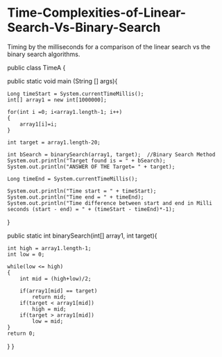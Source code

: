 # Time-Complexities-of-Linear-Search-Vs-Binary-Search
Timing by the milliseconds for a comparison of the linear search vs the binary search algorithms.


public class TimeA
{

public static void main (String [] args){

    Long timeStart = System.currentTimeMillis();
    int[] array1 = new int[1000000];

    for(int i =0; i<array1.length-1; i++)
    {
        array1[i]=i;
    }

    int target = array1.length-20;

    int bSearch = binarySearch(array1, target);  //Binary Search Method
    System.out.println("Target found is = " + bSearch);     
    System.out.println("ANSWER OF THE Target= " + target);

    Long timeEnd = System.currentTimeMillis();

    System.out.println("Time start = " + timeStart);
    System.out.println("Time end = " + timeEnd);
    System.out.println("Time difference between start and end in Milli seconds (start - end) = " + (timeStart - timeEnd)*-1);
}


public static int binarySearch(int[] array1, int target){

    int high = array1.length-1;
    int low = 0;

    while(low <= high)
    {
        int mid = (high+low)/2;

        if(array1[mid] == target)
            return mid;
        if(target < array1[mid])
            high = mid;
        if(target > array1[mid])
            low = mid;
    }
    return 0;
  }
}
